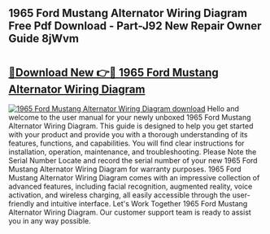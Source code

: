 ## 1965 Ford Mustang Alternator Wiring Diagram Free Pdf Download - Part-J92 New Repair Owner Guide 8jWvm

# <h2><a href="http://dfre9i5.blite.top/?on=1965+Ford+Mustang+Alternator+Wiring+Diagram">🔗Download New 👉🔴 1965 Ford Mustang Alternator Wiring Diagram</a></h2>

[![1965 Ford Mustang Alternator Wiring Diagram download](https://i.imgur.com/lujVjoI.png)](http://dfre9i5.blite.top/?on=1965+Ford+Mustang+Alternator+Wiring+Diagram)
Hello and welcome to the user manual for your newly unboxed 1965 Ford Mustang Alternator Wiring Diagram. This guide is designed to help you get started with your product and provide you with a thorough understanding of its features, functions, and capabilities. You will find clear instructions for installation, operation, maintenance, and troubleshooting. Please Note the Serial Number Locate and record the serial number of your new 1965 Ford Mustang Alternator Wiring Diagram for warranty purposes. 1965 Ford Mustang Alternator Wiring Diagram comes with an impressive collection of advanced features, including facial recognition, augmented reality, voice activation, and wireless charging, all easily accessible through the user-friendly and intuitive interface. Let's Work Together 1965 Ford Mustang Alternator Wiring Diagram. Our customer support team is ready to assist you in any way possible.
